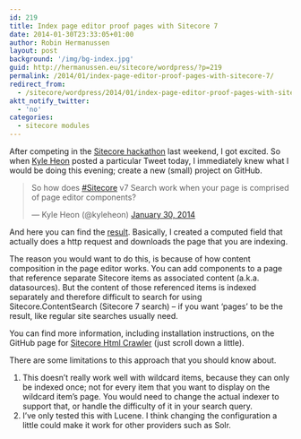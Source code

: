 ```yaml
---
id: 219
title: Index page editor proof pages with Sitecore 7
date: 2014-01-30T23:33:05+01:00
author: Robin Hermanussen
layout: post
background: '/img/bg-index.jpg'
guid: http://hermanussen.eu/sitecore/wordpress/?p=219
permalink: /2014/01/index-page-editor-proof-pages-with-sitecore-7/
redirect_from:
  - /sitecore/wordpress/2014/01/index-page-editor-proof-pages-with-sitecore-7/
aktt_notify_twitter:
  - 'no'
categories:
  - sitecore modules
---
```

After competing in the <a title="First ever Sitecore Hackathon" href="http://sitecorehackathon.org/first-ever-sitecore-hackathon/">Sitecore hackathon</a> last weekend, I got excited. So when <a title="Kyle Heon on Twitter" href="https://twitter.com/kyleheon">Kyle Heon</a> posted a particular Tweet today, I immediately knew what I would be doing this evening; create a new (small) project on GitHub.

<blockquote class="twitter-tweet" lang="en">
  <p>
    So how does <a href="https://twitter.com/search?q=%23Sitecore&src=hash">#Sitecore</a> v7 Search work when your page is comprised of page editor components?
  </p>
  
  <p>
    — Kyle Heon (@kyleheon) <a href="https://twitter.com/kyleheon/statuses/428901346398728192">January 30, 2014</a>
  </p>
</blockquote>



And here you can find the <a title="Sitecore Html Crawler" href="https://github.com/hermanussen/sitecore-html-crawler">result</a>. Basically, I created a computed field that actually does a http request and downloads the page that you are indexing.

The reason you would want to do this, is because of how content composition in the page editor works. You can add components to a page that reference separate Sitecore items as associated content (a.k.a. datasources). But the content of those referenced items is indexed separately and therefore difficult to search for using Sitecore.ContentSearch (Sitecore 7 search) &#8211; if you want &#8216;pages&#8217; to be the result, like regular site searches usually need.

You can find more information, including installation instructions, on the GitHub page for <a title="Sitecore Html Crawler on GitHub" href="https://github.com/hermanussen/sitecore-html-crawler">Sitecore Html Crawler</a> (just scroll down a little).

There are some limitations to this approach that you should know about.

  1. This doesn&#8217;t really work well with wildcard items, because they can only be indexed once; not for every item that you want to display on the wildcard item&#8217;s page. You would need to change the actual indexer to support that, or handle the difficulty of it in your search query.
  2. I&#8217;ve only tested this with Lucene. I think changing the configuration a little could make it work for other providers such as Solr.